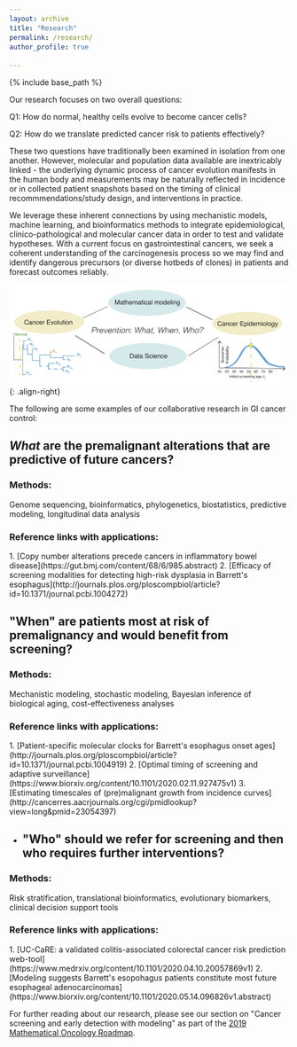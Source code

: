 ```yaml
---
layout: archive
title: "Research"
permalink: /research/
author_profile: true

---
```


{% include base_path %}

Our research focuses on two overall questions:

Q1: How do normal, healthy cells evolve to become cancer cells?

Q2: How do we translate predicted cancer risk to patients effectively?

These two questions have traditionally been examined in isolation from one another. However, molecular and population data available are inextricably linked - the underlying dynamic process of cancer evolution manifests in the human body and measurements may be naturally reflected in incidence or in collected patient snapshots based on the timing of clinical recommmendations/study design, and interventions in practice.

We leverage these inherent connections by using mechanistic models, machine learning, and bioinformatics methods to integrate epidemiological, clinico-pathological and molecular cancer data in order to test and validate hypotheses. With a current focus on gastrointestinal cancers, we seek a coherent understanding of the carcinogenesis process so we may find and identify dangerous precursors (or diverse hotbeds of clones) in patients and forecast outcomes reliably.


![logo-right](/images/QCC_motivation_simple_14July2020.png){: .align-right}

The following are some examples of our collaborative research in GI cancer control:

## *What* are the premalignant alterations that are predictive of future cancers? 
<h3>Methods: </h3>
  Genome sequencing, bioinformatics, phylogenetics, biostatistics, predictive modeling, longitudinal data analysis
<h3>Reference links with applications: </h3>
1. [Copy number alterations precede cancers in inflammatory bowel disease](https://gut.bmj.com/content/68/6/985.abstract)
2. [Efficacy of screening modalities for detecting high-risk dysplasia in Barrett's esophagus](http://journals.plos.org/ploscompbiol/article?id=10.1371/journal.pcbi.1004272)

 <h2> "When" are patients most at risk of premalignancy and would benefit from screening? </h2>
<h3>Methods: </h3>
  Mechanistic modeling, stochastic modeling, Bayesian inference of biological aging, cost-effectiveness analyses
<h3>Reference links with applications: </h3>
1. [Patient-specific molecular clocks for Barrett's esophagus onset ages](http://journals.plos.org/ploscompbiol/article?id=10.1371/journal.pcbi.1004919)
2. [Optimal timing of screening and adaptive surveillance](https://www.biorxiv.org/content/10.1101/2020.02.11.927475v1)
3. [Estimating timescales of (pre)malignant growth from incidence curves](http://cancerres.aacrjournals.org/cgi/pmidlookup?view=long&amp;pmid=23054397)


* <h2>"Who" should we refer for screening and then who requires further interventions? </h2>
<h3>Methods: </h3>
  Risk stratification, translational bioinformatics, evolutionary biomarkers, clinical decision support tools
<h3>Reference links with applications: </h3>
1. [UC-CaRE: a validated colitis-associated colorectal cancer risk prediction web-tool](https://www.medrxiv.org/content/10.1101/2020.04.10.20057869v1)
2. [Modeling suggests Barrett's esopohagus patients constitute most future esophageal adenocarcinomas](https://www.biorxiv.org/content/10.1101/2020.05.14.096826v1.abstract)


For further reading about our research, please see our section on "Cancer screening and early detection with modeling" as part of the [2019 Mathematical Oncology Roadmap](https://iopscience.iop.org/article/10.1088/1478-3975/ab1a09/meta).



